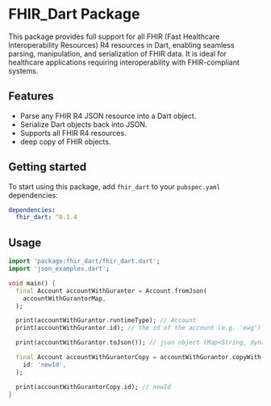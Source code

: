 # FHIR_Dart Package

This package provides full support for all FHIR (Fast Healthcare Interoperability Resources) R4 resources in Dart, enabling seamless parsing, manipulation, and serialization of FHIR data. It is ideal for healthcare applications requiring interoperability with FHIR-compliant systems.

## Features

- Parse any FHIR R4 JSON resource into a Dart object.
- Serialize Dart objects back into JSON.
- Supports all FHIR R4 resources.
- deep copy of FHIR objects.

## Getting started

To start using this package, add `fhir_dart` to your `pubspec.yaml` dependencies:

```yaml
dependencies:
  fhir_dart: ^0.1.4
```

## Usage

```dart
import 'package:fhir_dart/fhir_dart.dart';
import 'json_examples.dart';

void main() {
  final Account accountWithGurantor = Account.fromJson(
    accountWithGurantorMap,
  );

  print(accountWithGurantor.runtimeType); // Account
  print(accountWithGurantor.id); // the id of the account (e.g. 'ewg')

  print(accountWithGurantor.toJson()); // json object (Map<String, dynamic>)

  final Account accountWithGurantorCopy = accountWithGurantor.copyWith(
    id: 'newId',
  );

  print(accountWithGurantorCopy.id); // newId
}

```
